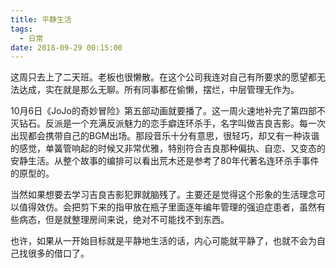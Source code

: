```yaml
---
title: 平静生活
tags:
  - 日常
date: 2018-09-29 00:15:00
---
```

这周只去上了二天班。老板也很懒散。在这个公司我连对自己有所要求的愿望都无法达成，实在就是那么无聊。所有同事都在偷懒，摆烂，中层管理无作为。

10月6日《JoJo的奇妙冒险》第五部动画就要播了。这一周火速地补完了第四部不灭钻石。反派是一个充满反派魅力的恋手癖连环杀手，名字叫做吉良吉影。每一次出现都会携带自己的BGM出场。那段音乐十分有意思，很轻巧，却又有一种诙谐的感觉，单簧管响起的时候又非常优雅，特别符合吉良那种偏执、自恋、又变态的安静生活。从整个故事的编排可以看出荒木还是参考了80年代著名连环杀手事件的原型的。

当然如果想要去学习吉良吉影犯罪就脑残了。主要还是觉得这个形象的生活理念可以值得效仿。会把剪下来的指甲放在瓶子里面逐年编年管理的强迫症患者，虽然有些病态，但是就整理房间来说，绝对不可能找不到东西。

也许，如果从一开始目标就是平静地生活的话，内心可能就平静了，也就不会为自己找很多的借口了。

